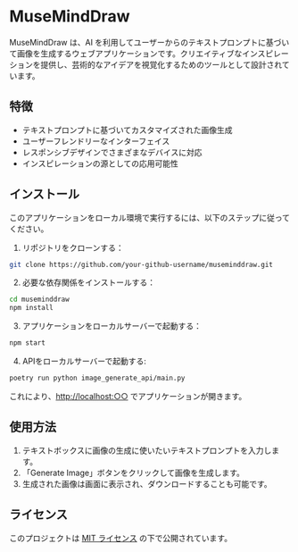 # MuseMindDraw

MuseMindDraw は、AI を利用してユーザーからのテキストプロンプトに基づいて画像を生成するウェブアプリケーションです。クリエイティブなインスピレーションを提供し、芸術的なアイデアを視覚化するためのツールとして設計されています。

## 特徴

- テキストプロンプトに基づいてカスタマイズされた画像生成
- ユーザーフレンドリーなインターフェイス
- レスポンシブデザインでさまざまなデバイスに対応
- インスピレーションの源としての応用可能性

## インストール

このアプリケーションをローカル環境で実行するには、以下のステップに従ってください。

1. リポジトリをクローンする：

```bash
git clone https://github.com/your-github-username/museminddraw.git
```


2. 必要な依存関係をインストールする：

```bash
cd museminddraw
npm install
```

3. アプリケーションをローカルサーバーで起動する：

```bash
npm start
```

4. APIをローカルサーバーで起動する:

```bash
poetry run python image_generate_api/main.py
```


これにより、[http://localhost:○○](http://localhost:○○) でアプリケーションが開きます。

## 使用方法

1. テキストボックスに画像の生成に使いたいテキストプロンプトを入力します。
2. 「Generate Image」ボタンをクリックして画像を生成します。
3. 生成された画像は画面に表示され、ダウンロードすることも可能です。

## ライセンス

このプロジェクトは [MIT ライセンス](LICENSE) の下で公開されています。
